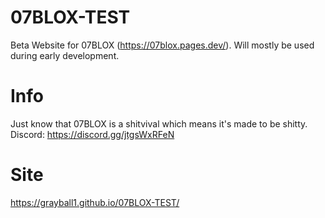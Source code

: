 # 07BLOX-TEST
Beta Website for 07BLOX (https://07blox.pages.dev/). Will mostly be used during early development. 

# Info
Just know that 07BLOX is a shitvival which means it's made to be shitty.
Discord: https://discord.gg/jtgsWxRFeN
# Site
https://grayball1.github.io/07BLOX-TEST/
